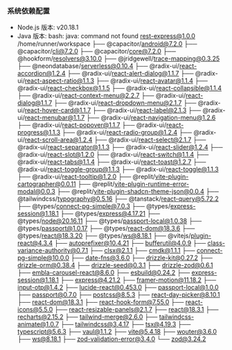 ### 系统依赖配置
- Node.js 版本: v20.18.1
- Java 版本: bash: java: command not found
rest-express@1.0.0 /home/runner/workspace
├── @capacitor/android@7.2.0
├── @capacitor/cli@7.2.0
├── @capacitor/core@7.2.0
├── @hookform/resolvers@3.10.0
├── @jridgewell/trace-mapping@0.3.25
├── @neondatabase/serverless@0.10.4
├── @radix-ui/react-accordion@1.2.4
├── @radix-ui/react-alert-dialog@1.1.7
├── @radix-ui/react-aspect-ratio@1.1.3
├── @radix-ui/react-avatar@1.1.4
├── @radix-ui/react-checkbox@1.1.5
├── @radix-ui/react-collapsible@1.1.4
├── @radix-ui/react-context-menu@2.2.7
├── @radix-ui/react-dialog@1.1.7
├── @radix-ui/react-dropdown-menu@2.1.7
├── @radix-ui/react-hover-card@1.1.7
├── @radix-ui/react-label@2.1.3
├── @radix-ui/react-menubar@1.1.7
├── @radix-ui/react-navigation-menu@1.2.6
├── @radix-ui/react-popover@1.1.7
├── @radix-ui/react-progress@1.1.3
├── @radix-ui/react-radio-group@1.2.4
├── @radix-ui/react-scroll-area@1.2.4
├── @radix-ui/react-select@2.1.7
├── @radix-ui/react-separator@1.1.3
├── @radix-ui/react-slider@1.2.4
├── @radix-ui/react-slot@1.2.0
├── @radix-ui/react-switch@1.1.4
├── @radix-ui/react-tabs@1.1.4
├── @radix-ui/react-toast@1.2.7
├── @radix-ui/react-toggle-group@1.1.3
├── @radix-ui/react-toggle@1.1.3
├── @radix-ui/react-tooltip@1.2.0
├── @replit/vite-plugin-cartographer@0.0.11
├── @replit/vite-plugin-runtime-error-modal@0.0.3
├── @replit/vite-plugin-shadcn-theme-json@0.0.4
├── @tailwindcss/typography@0.5.16
├── @tanstack/react-query@5.72.2
├── @types/connect-pg-simple@7.0.3
├── @types/express-session@1.18.1
├── @types/express@4.17.21
├── @types/node@20.16.11
├── @types/passport-local@1.0.38
├── @types/passport@1.0.17
├── @types/react-dom@18.3.6
├── @types/react@18.3.20
├── @types/ws@8.18.1
├── @vitejs/plugin-react@4.3.4
├── autoprefixer@10.4.21
├── bufferutil@4.0.9
├── class-variance-authority@0.7.1
├── clsx@2.1.1
├── cmdk@1.1.1
├── connect-pg-simple@10.0.0
├── date-fns@3.6.0
├── drizzle-kit@0.27.2
├── drizzle-orm@0.38.4
├── drizzle-seed@0.3.1
├── drizzle-zod@0.6.1
├── embla-carousel-react@8.6.0
├── esbuild@0.24.2
├── express-session@1.18.1
├── express@4.21.2
├── framer-motion@11.18.2
├── input-otp@1.4.2
├── lucide-react@0.453.0
├── passport-local@1.0.0
├── passport@0.7.0
├── postcss@8.5.3
├── react-day-picker@8.10.1
├── react-dom@18.3.1
├── react-hook-form@7.55.0
├── react-icons@5.5.0
├── react-resizable-panels@2.1.7
├── react@18.3.1
├── recharts@2.15.2
├── tailwind-merge@2.6.0
├── tailwindcss-animate@1.0.7
├── tailwindcss@3.4.17
├── tsx@4.19.3
├── typescript@5.6.3
├── vaul@1.1.2
├── vite@5.4.18
├── wouter@3.6.0
├── ws@8.18.1
├── zod-validation-error@3.4.0
└── zod@3.24.2


